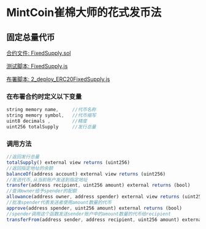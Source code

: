 # MintCoin崔棉大师的花式发币法

## 固定总量代币

[合约文件: FixedSupply.sol](https://github.com/Fankouzu/MintCoin/blob/master/contracts/ERC20/ERC20FixedSupply.sol)

[测试脚本: FixedSupply.js](https://github.com/Fankouzu/MintCoin/blob/master/test/ERC20/ERC20FixedSupply.js)

[布署脚本: 2_deploy_ERC20FixedSupply.js](https://github.com/Fankouzu/MintCoin/blob/master/migrations/2_deploy_ERC20FixedSupply.js)

### 在布署合约时定义以下变量
```javascript
string memory name,     //代币名称
string memory symbol,   //代币缩写
uint8 decimals ,        //精度
uint256 totalSupply     //发行总量
```
### 调用方法
```javascript
//返回发行总量
totalSupply() external view returns (uint256)
//返回指定地址的余额
balanceOf(address account) external view returns (uint256)
//发送代币,从当前账户发送到指定地址
transfer(address recipient, uint256 amount) external returns (bool)
//查询owner给予spender的配额
allowance(address owner, address spender) external view returns (uint256)
//批准spender代表发送者使用amount数量的代币
approve(address spender, uint256 amount) external returns (bool)
//spender调用这个函数发送sender账户中的amount数量的代币给recipient
transferFrom(address sender, address recipient, uint256 amount) external returns (bool)
```
